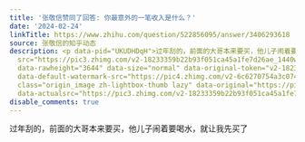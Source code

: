```yaml
---
title: '张敬信赞同了回答: 你最意外的一笔收入是什么？'
date: '2024-02-24'
linkTitle: https://www.zhihu.com/question/522856095/answer/3406293618
source: 张敬信的知乎动态
description: <p data-pid="UKUDHDqH">过年刮的，前面的大哥本来要买，他儿子闹着要喝水，就让我先买了</p><figure data-size="normal"><img
  src="https://pic3.zhimg.com/v2-18233359b22b93f051ca45a1fe7d26ae_1440w.jpg" data-rawwidth="1768"
  data-rawheight="3644" data-size="normal" data-original-token="v2-18233359b22b93f051ca45a1fe7d26ae"
  data-default-watermark-src="https://pic4.zhimg.com/v2-6c6270754a3c074b966bd593b85ba503_b.jpg"
  class="origin_image zh-lightbox-thumb lazy" data-original="https://pic3.zhimg.com/v2-18233359b22b93f051ca45a1fe7d26ae_r.jpg"
  data-actualsrc="https://pic3.zhimg.com/v2-18233359b22b93f051ca45a1fe7 ...
disable_comments: true
---
```

<p data-pid="UKUDHDqH">过年刮的，前面的大哥本来要买，他儿子闹着要喝水，就让我先买了</p><figure data-size="normal"><img src="https://pic3.zhimg.com/v2-18233359b22b93f051ca45a1fe7d26ae_1440w.jpg" data-rawwidth="1768" data-rawheight="3644" data-size="normal" data-original-token="v2-18233359b22b93f051ca45a1fe7d26ae" data-default-watermark-src="https://pic4.zhimg.com/v2-6c6270754a3c074b966bd593b85ba503_b.jpg" class="origin_image zh-lightbox-thumb lazy" data-original="https://pic3.zhimg.com/v2-18233359b22b93f051ca45a1fe7d26ae_r.jpg" data-actualsrc="https://pic3.zhimg.com/v2-18233359b22b93f051ca45a1fe7 ...